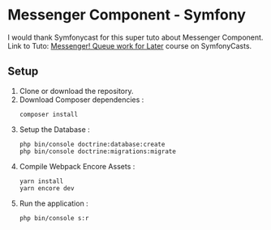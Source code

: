 # Messenger Component - Symfony
I would thank Symfonycast for this super tuto about Messenger Component.
Link to Tuto:
[Messenger! Queue work for Later](https://symfonycasts.com/screencast/messenger) course on SymfonyCasts.

## Setup

1. Clone or download the repository.
2. Download Composer dependencies :
    ```
    composer install
    ```
3. Setup the Database :
    ```
    php bin/console doctrine:database:create
    php bin/console doctrine:migrations:migrate
    ```
4. Compile Webpack Encore Assets :
    ```
    yarn install
    yarn encore dev
    ```
5. Run the application :
    ```
    php bin/console s:r
    ```

